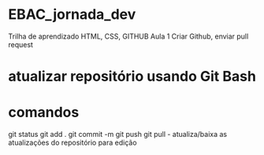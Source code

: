 # EBAC_jornada_dev
Trilha de aprendizado HTML, CSS, GITHUB
Aula 1 Criar Github, enviar pull request

# atualizar repositório usando Git Bash
# comandos
git status
git add .
git commit -m
git push
git pull - atualiza/baixa as atualizações do repositório para edição
